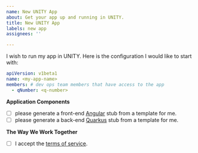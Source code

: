 ```yaml
---
name: New UNITY App
about: Get your app up and running in UNITY.
title: New UNITY App
labels: new app
assignees: ''

---
```


I wish to run my app in UNITY. Here is the configuration I would like to start with:

```yaml
apiVersion: v1beta1
name: <my-app-name>
members: # dev ops team members that have access to the app
  - qNumber: <q-number>
```

**Application Components**

 * [ ] please generate a front-end [Angular](http://angular.io) stub from a template for me.
 * [ ] please generate a back-end [Quarkus](https://quarkus.io) stub from a template for me.

**The Way We Work Together**

 * [ ] I accept the [terms of service](https://pages.atc-github.azure.cloud.bmw/UNITY/unity/Terms-of-Service.html).
